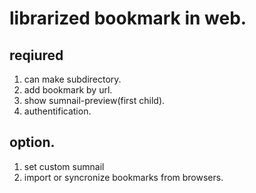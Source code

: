# librarized bookmark in web.

## reqiured
1. can make subdirectory.
2. add bookmark by url.
3. show sumnail-preview(first child).
4. authentification.

## option.
1. set custom sumnail
2. import or syncronize bookmarks from browsers.